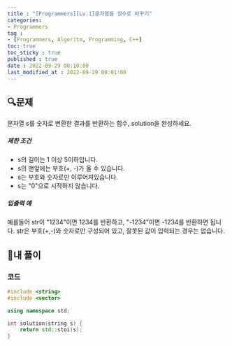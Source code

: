 ```yaml
---
title : "[Programmers][Lv.1]문자열을 정수로 바꾸기"
categories:
- Programmers
tag :
- [Programmers, Algoritm, Programming, C++]
toc: true
toc_sticky : true
published : true
date : 2022-09-29 00:10:00
last_modified_at : 2022-09-29 00:01:00
---
```


## 🔍문제

문자열 s를 숫자로 변환한 결과를 반환하는 함수, solution을 완성하세요.

##### 제한 조건

- s의 길이는 1 이상 5이하입니다.
- s의 맨앞에는 부호(+, -)가 올 수 있습니다.
- s는 부호와 숫자로만 이루어져있습니다.
- s는 "0"으로 시작하지 않습니다.

##### 입출력 예

예를들어 str이 "1234"이면 1234를 반환하고, "-1234"이면 -1234를 반환하면 됩니다.
str은 부호(+,-)와 숫자로만 구성되어 있고, 잘못된 값이 입력되는 경우는 없습니다.



## 📝내 풀이

### 코드

```c++
#include <string>
#include <vector>

using namespace std;

int solution(string s) {
    return std::stoi(s);
}
```
